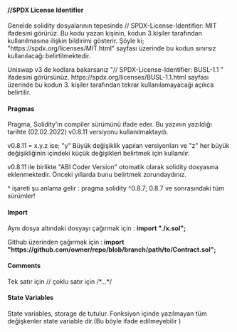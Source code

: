 <h4>//SPDX License Identifier</h4>
<p>Genelde  solidity dosyalarının tepesinde // SPDX-License-Identifier: MIT  ifadesini görürüz. Bu kodu yazan kişinin, kodun 3.kişiler tarafından
kullanılmasına ilişkin bildirimi gösterir. Şöyle ki; "https://spdx.org/licenses/MIT.html" sayfası üzerinde bu kodun sınırsız kullanılacağı belirtilmektedir.</p>
<p>Uniswap v3 de kodlara bakarsanız "// SPDX-License-Identifier: BUSL-1.1 " ifadesini görürsünüz. https://spdx.org/licenses/BUSL-1.1.html sayfası üzerinde bu kodun 3. kişiler tarafından
tekrar kullanılamayacağı açıkca belirtilir.</p>

<h4>Pragmas</h4>
<p>Pragma, Solidity'in compiler sürümünü ifade eder. Bu yazının yazıldığı tarihte (02.02.2022) v0.8.11 versiyonu kullanılmaktaydı.</p>
<p> v0.8.11 = x.y.z ise; "y" Büyük değişiklik yapılan versiyonları ve "z" her büyük değişikliğinin içindeki küçük değişikleri belirtmek için kullanılır.</p>
<p> v0.8.11 ile birlikte "ABI Coder Version" otomatik olarak solidity dosyasına eklenmektedir. Önceki yıllarda bunu belirtmek zorundaydınız.</p>
<p> ^ işareti şu anlama gelir : pragma solidity ^0.8.7; 0.8.7 ve sonrasındaki tüm sürümler! </p>

<h4>Import</h4>
<p> Aynı dosya altındaki dosyayı çağırmak için :  <b>import "./x.sol";</b> </p>
<p> Github üzerinden çağırmak için :<b> import "https://github.com/owner/repo/blob/branch/path/to/Contract.sol";</b></p>

<h4>Comments</h4>
<p>Tek satır için // çoklu satır için /*...*/  </p>

<h4>State Variables</h4>
<p>State variables, storage de tutulur. Fonksiyon içinde yazılmayan tüm değişkenler state variable dir.(Bu böyle ifade edilmeyebilir )</p>
